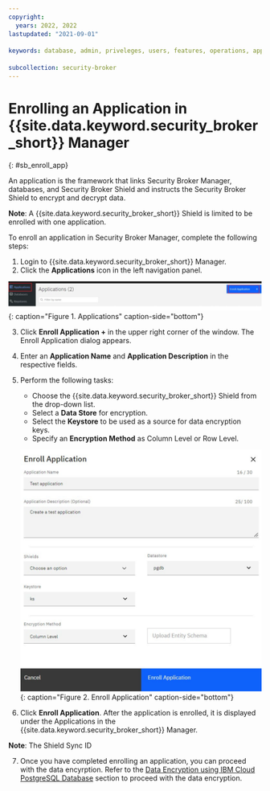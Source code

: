 ```yaml
---
copyright:
  years: 2022, 2022
lastupdated: "2021-09-01"

keywords: database, admin, priveleges, users, features, operations, application

subcollection: security-broker
---
```


# Enrolling an Application in {{site.data.keyword.security_broker_short}} Manager
{: #sb_enroll_app}

An application is the framework that links Security Broker Manager,
databases, and Security Broker Shield and instructs the Security Broker
Shield to encrypt and decrypt data.

**Note**: A {{site.data.keyword.security_broker_short}} Shield is limited to be enrolled with one
application.

To enroll an application in Security Broker Manager, complete the
following steps:

1.  Login to {{site.data.keyword.security_broker_short}} Manager.
2.  Click the **Applications** icon in the left navigation panel.

![Applications](../images/add_app.svg){: caption="Figure 1. Applications" caption-side="bottom"}

3.  Click **Enroll Application +** in the upper right corner of the window. The
    Enroll Application dialog appears.

4.  Enter an **Application Name** and **Application Description** in the
    respective fields.

5.  Perform the following tasks:
    - Choose the {{site.data.keyword.security_broker_short}} Shield from the drop-down list.
    - Select a **Data Store** for encryption.
    - Select the **Keystore** to be used as a source for data encryption keys.  
    - Specify an **Encryption Method** as Column Level or Row Level. 

    ![Enroll Application](../images/enroll_app.svg){: caption="Figure 2. Enroll Application" caption-side="bottom"}

6.  Click **Enroll Application**. After the application is enrolled, it is displayed under the Applications in the {{site.data.keyword.security_broker_short}} Manager.



**Note**: The Shield Sync ID

7.  Once you have completed enrolling an application, you can proceed with the data encyrption. Refer to the [Data Encryption using IBM Cloud PostgreSQL Database](/docs/security-broker?topic=security-broker-sb_encrypt_data) section to proceed with the data encryption.

